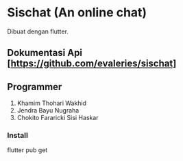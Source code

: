 # Sischat (An online chat)
Dibuat dengan flutter.

## Dokumentasi Api [https://github.com/evaleries/sischat]

## Programmer
1. Khamim Thohari Wakhid
2. Jendra Bayu Nugraha 
3. Chokito Fararicki Sisi Haskar

### Install
flutter pub get